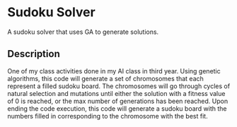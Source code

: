 Sudoku Solver
=============

A sudoku solver that uses GA to generate solutions.


Description
-----------
One of my class activities done in my AI class in third year. Using genetic algorithms, this code will generate
a set of chromosomes that each represent a filled sudoku board. The chromosomes will go through cycles of natural selection and mutations until either the solution with a fitness value of 0 is reached, or the max number of generations has been reached. Upon ending the code execution, this code will generate a sudoku board with the numbers filled in corresponding to the chromosome with the best fit.


